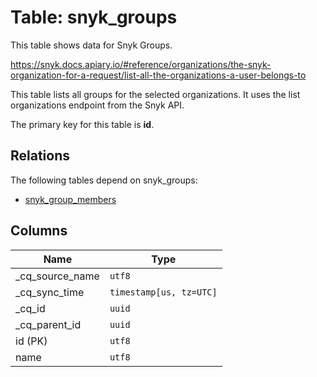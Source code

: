 # Table: snyk_groups

This table shows data for Snyk Groups.

https://snyk.docs.apiary.io/#reference/organizations/the-snyk-organization-for-a-request/list-all-the-organizations-a-user-belongs-to

	
This table lists all groups for the selected organizations. It uses the list organizations endpoint from the Snyk API.

The primary key for this table is **id**.

## Relations

The following tables depend on snyk_groups:
  - [snyk_group_members](snyk_group_members)

## Columns

| Name          | Type          |
| ------------- | ------------- |
|_cq_source_name|`utf8`|
|_cq_sync_time|`timestamp[us, tz=UTC]`|
|_cq_id|`uuid`|
|_cq_parent_id|`uuid`|
|id (PK)|`utf8`|
|name|`utf8`|